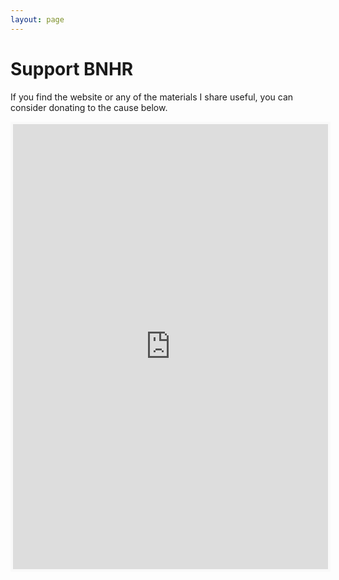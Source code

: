 ```yaml
---
layout: page
---
```

# Support BNHR

If you find the website or any of the materials I share useful, you can consider donating to the cause below.

<iframe id='kofiframe' src='https://ko-fi.com/bnhrdotxyz/?hidefeed=true&widget=true&embed=true&preview=true' style='border:none;width:100%;padding:4px;background:#f9f9f9;' height='712' title='bnhrdotxyz'></iframe>